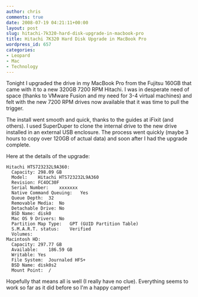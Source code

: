 ```yaml
---
author: chris
comments: true
date: 2008-07-19 04:21:11+00:00
layout: post
slug: hitachi-7k320-hard-disk-upgrade-in-macbook-pro
title: Hitachi 7K320 Hard Disk Upgrade in MacBook Pro
wordpress_id: 657
categories:
- Leopard
- Mac
- Technology
---
```


Tonight I upgraded the drive in my MacBook Pro from the Fujitsu 160GB that came with it to a new 320GB 7200 RPM Hitachi. I was in desperate need of space (thanks to VMware Fusion and my need for 3-4 virtual machines) and felt with the new 7200 RPM drives now available that it was time to pull the trigger.

The install went smooth and quick, thanks to the guides at iFixit (and others). I used SuperDuper to clone the internal drive to the new drive installed in an external USB enclosure. The process went quickly (maybe 3 hours to copy over 120GB of actual data) and soon after I had the upgrade complete.

Here at the details of the upgrade:


    
    
    Hitachi HTS723232L9A360:
      Capacity:	298.09 GB
      Model:	Hitachi HTS723232L9A360
      Revision:	FC4OC30F
      Serial Number:	xxxxxxx
      Native Command Queuing:	Yes
      Queue Depth:	32
      Removable Media:	No
      Detachable Drive:	No
      BSD Name:	disk0
      Mac OS 9 Drivers:	No
      Partition Map Type:	GPT (GUID Partition Table)
      S.M.A.R.T. status:	Verified
      Volumes:
    Macintosh HD:
      Capacity:	297.77 GB
      Available:	186.59 GB
      Writable:	Yes
      File System:	Journaled HFS+
      BSD Name:	disk0s2
      Mount Point:	/
    



Hopefully that means all is well (I really have no clue). Everything seems to work so far as it did before so I'm a happy camper!
